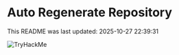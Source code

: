 # Auto Regenerate Repository

This README was last updated: 2025-10-27 22:39:31

 ![TryHackMe](https://tryhackme.com/badge/533634)